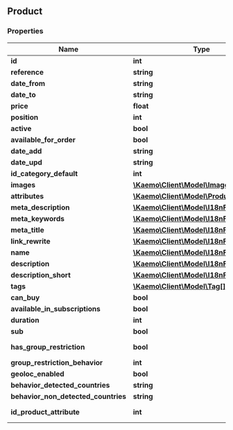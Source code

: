 ## Product

### Properties
Name | Type | Description | Notes
------------ | ------------- | ------------- | -------------
**id** | **int** |  | [optional] 
**reference** | **string** |  | [optional] 
**date_from** | **string** |  | [optional] 
**date_to** | **string** |  | [optional] 
**price** | **float** |  | [optional] 
**position** | **int** |  | [optional] 
**active** | **bool** |  | [optional] 
**available_for_order** | **bool** |  | [optional] 
**date_add** | **string** |  | [optional] 
**date_upd** | **string** |  | [optional] 
**id_category_default** | **int** |  | [optional] 
**images** | [**\Kaemo\Client\Model\Image[]**](#Image) |  | [optional] 
**attributes** | [**\Kaemo\Client\Model\ProductAttribute[]**](#ProductAttribute) |  | [optional] 
**meta_description** | [**\Kaemo\Client\Model\I18nField[]**](#I18nField) |  | [optional] 
**meta_keywords** | [**\Kaemo\Client\Model\I18nField[]**](#I18nField) |  | [optional] 
**meta_title** | [**\Kaemo\Client\Model\I18nField[]**](#I18nField) |  | [optional] 
**link_rewrite** | [**\Kaemo\Client\Model\I18nField[]**](#I18nField) |  | [optional] 
**name** | [**\Kaemo\Client\Model\I18nField[]**](#I18nField) |  | [optional] 
**description** | [**\Kaemo\Client\Model\I18nField[]**](#I18nField) |  | [optional] 
**description_short** | [**\Kaemo\Client\Model\I18nField[]**](#I18nField) |  | [optional] 
**tags** | [**\Kaemo\Client\Model\Tag[]**](#Tag) |  | [optional] 
**can_buy** | **bool** |  | [optional] 
**available_in_subscriptions** | **bool** |  | [optional] 
**duration** | **int** |  | [optional] 
**sub** | **bool** |  | [optional] 
**has_group_restriction** | **bool** | DEPRECATED (use group_restriction_behavior) | [optional] 
**group_restriction_behavior** | **int** |  | [optional] 
**geoloc_enabled** | **bool** |  | [optional] 
**behavior_detected_countries** | **string** |  | [optional] 
**behavior_non_detected_countries** | **string** |  | [optional] 
**id_product_attribute** | **int** | Only available when the product is in a cart | [optional] 


